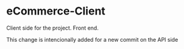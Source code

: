 # eCommerce-Client

Client side for the project. Front end.

This change is intencionally added for a new commit on the API side
